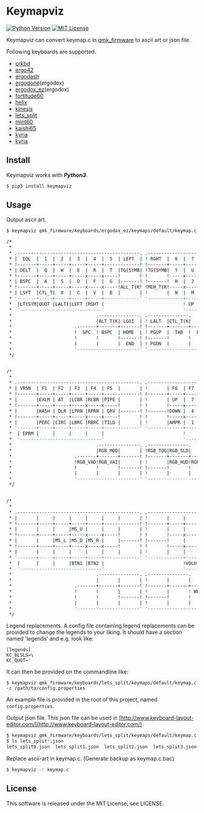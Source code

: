 
# Keymapviz

[![Python Version](https://img.shields.io/badge/Python-3.x-blue.svg)](PythonVersion)
[![MIT License](https://img.shields.io/github/license/mashape/apistatus.svg)](LICENSE)

Keymapviz can convert keymap.c in [qmk_firmware](https://github.com/qmk/qmk_firmware) to ascii art or json file.

Following keyboards are supported.

- [crkbd](https://github.com/qmk/qmk_firmware/tree/master/keyboards/crkbd)
- [ergo42](https://github.com/qmk/qmk_firmware/tree/master/keyboards/ergo42)
- [ergodash](https://github.com/qmk/qmk_firmware/tree/master/keyboards/ergodash)
- [ergodone](https://github.com/qmk/qmk_firmware/tree/master/keyboards/ergodone)(ergodox)
- [ergodox_ez](https://github.com/qmk/qmk_firmware/tree/master/keyboards/ergodox_ez)(ergodox)
- [fortitude60](https://github.com/qmk/qmk_firmware/tree/master/keyboards/fortitude60)
- [helix](https://github.com/qmk/qmk_firmware/tree/master/keyboards/helix)
- [kinesis](https://github.com/qmk/qmk_firmware/tree/master/keyboards/kinesis)
- [lets_split](https://github.com/qmk/qmk_firmware/tree/master/keyboards/lets_split)
- [mint60](https://github.com/qmk/qmk_firmware/tree/master/keyboards/mint60)
- [kaishi65](https://github.com/qmk/qmk_firmware/tree/master/keyboards/kbdclack/kaishi65)
- [kyria](https://github.com/qmk/qmk_firmware/tree/master/keyboards/kyria)
- [kyria](https://github.com/qmk/qmk_firmware/tree/master/keyboards/lily58)

## Install

Keymapviz works with ***Python3***.

```sh
$ pip3 install keymapviz
```

## Usage

Output ascii art.

```sh
$ keymapviz qmk_firmware/keyboards/ergodox_ez/keymaps/default/keymap.c

/*
 *
 * .---------------------------------------------. .---------------------------------------------.
 * |  EQL  |  1  |  2  |  3  |  4  |  5  | LEFT  | ! RGHT  |  6  |  7  |  8  |  9  |  0  | MINS  |
 * !-------+-----+-----+-----+-----+-------------! !-------+-----+-----+-----+-----+-----+-------!
 * | DELT  |  Q  |  W  |  E  |  R  |  T  |TG(SYMB| !TG(SYMB|  Y  |  U  |  I  |  O  |  P  | BSLS  |
 * !-------+-----+-----+-----x-----x-----!       ! !       !-----x-----x-----+-----+-----+-------!
 * | BSPC  |  A  |  S  |  D  |  F  |  G  |-------! !-------!  H  |  J  |  K  |  L  |LT(MD|GUI_T(K|
 * !-------+-----+-----+-----x-----x-----!ALL_T(K! !MEH_T(K!-----x-----x-----+-----+-----+-------!
 * | LSFT  |CTL_T|  X  |  C  |  V  |  B  |       | !       |  N  |  M  |COMM | DOT |CTL_T| RSFT  |
 * '-------+-----+-----+-----+-----+-------------' '-------------+-----+-----+-----+-----+-------'
 *  |LT(SYM|QUOT |LALT(|LEFT |RGHT |                             ! UP  |DOWN |LBRC |RBRC | FN1  |
 *  '------------------------------'                             '------------------------------'
 *                               .---------------. .---------------.
 *                               |ALT_T(K| LGUI  | ! LALT  |CTL_T(K|
 *                       .-------+-------+-------! !-------+-------+-------.
 *                       !  SPC  ! BSPC  | HOME  | ! PGUP  |  TAB  !  ENT  !
 *                       !       !       !-------! !-------!       !       !
 *                       |       |       |  END  | ! PGDN  |       |       |
 *                       '-----------------------' '-----------------------'
 */


/*
 *
 * .---------------------------------------------. .---------------------------------------------.
 * | VRSN  | F1  | F2  | F3  | F4  | F5  |       | !       | F6  | F7  | F8  | F9  | F10 |  F11  |
 * !-------+-----+-----+-----+-----+-------------! !-------+-----+-----+-----+-----+-----+-------!
 * |       |EXLM | AT  |LCBR |RCBR |PIPE |       | !       | UP  |  7  |  8  |  9  |ASTR |  F12  |
 * !-------+-----+-----+-----x-----x-----!       ! !       !-----x-----x-----+-----+-----+-------!
 * |       |HASH | DLR |LPRN |RPRN | GRV |-------! !-------!DOWN |  4  |  5  |  6  |PLUS |       |
 * !-------+-----+-----+-----x-----x-----!       ! !       !-----x-----x-----+-----+-----+-------!
 * |       |PERC |CIRC |LBRC |RBRC |TILD |       | !       |AMPR |  1  |  2  |  3  |BSLS |       |
 * '-------+-----+-----+-----+-----+-------------' '-------------+-----+-----+-----+-----+-------'
 *  | EPRM |     |     |     |     |                             !     | DOT |  0  | EQL |      |
 *  '------------------------------'                             '------------------------------'
 *                               .---------------. .---------------.
 *                               |RGB_MOD|       | !RGB_TOG|RGB_SLD|
 *                       .-------+-------+-------! !-------+-------+-------.
 *                       !RGB_VAD!RGB_VAI|       | !       |RGB_HUD!RGB_HUI!
 *                       !       !       !-------! !-------!       !       !
 *                       |       |       |       | !       |       |       |
 *                       '-----------------------' '-----------------------'
 */


/*
 *
 * .---------------------------------------------. .---------------------------------------------.
 * |       |     |     |     |     |     |       | !       |     |     |     |     |     |       |
 * !-------+-----+-----+-----+-----+-------------! !-------+-----+-----+-----+-----+-----+-------!
 * |       |     |     |MS_U |     |     |       | !       |     |     |     |     |     |       |
 * !-------+-----+-----+-----x-----x-----!       ! !       !-----x-----x-----+-----+-----+-------!
 * |       |     |MS_L |MS_D |MS_R |     |-------! !-------!     |     |     |     |     | MPLY  |
 * !-------+-----+-----+-----x-----x-----!       ! !       !-----x-----x-----+-----+-----+-------!
 * |       |     |     |     |     |     |       | !       |     |     |MPRV |MNXT |     |       |
 * '-------+-----+-----+-----+-----+-------------' '-------------+-----+-----+-----+-----+-------'
 *  |      |     |     |BTN1 |BTN2 |                             !VOLU |VOLD |MUTE |     |      |
 *  '------------------------------'                             '------------------------------'
 *                               .---------------. .---------------.
 *                               |       |       | !       |       |
 *                       .-------+-------+-------! !-------+-------+-------.
 *                       !       !       |       | !       |       ! WBAK  !
 *                       !       !       !-------! !-------!       !       !
 *                       |       |       |       | !       |       |       |
 *                       '-----------------------' '-----------------------'
 */
```

Legend replacements.
A config file containing legend replacements can be provided to change the legends to your liking. It should have a section named 'legends' and e.g. look like:
```
[legends]
KC_BLSLS=\
KC_QUOT='
```
It can then be provided on the commandline like:
```
$ keymapviz qmk_firmware/keyboards/lets_split/keymaps/default/keymap.c -c /path/to/config.properties
```
An example file is provided in the root of this project, named `config.properties`.

Output json file.
This json file can be used in [http://www.keyboard-layout-editor.com/](http://www.keyboard-layout-editor.com/).


```sh
$ keymapviz qmk_firmware/keyboards/lets_split/keymaps/default/keymap.c -t json -o 'lets_split{}.json'
$ ls lets_split*.json
lets_split0.json  lets_split1.json  lets_split2.json  lets_split3.json  lets_split4.json  lets_split5.json
```

Replace ascii-art in keymap.c. (Generate backup as keymap.c.bac)

```sh
$ keymapviz -r keymap.c
```

## License

This software is released under the MIT License, see LICENSE.
